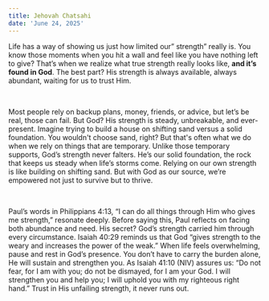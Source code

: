 ```yaml
---
title: Jehovah Chatsahi
date: 'June 24, 2025'
---
```


<script>
  import { theme2 } from '../../../../store/themes/theme2.svelte';
  import ArticleHero from '../../../../components/article_components/article_hero.svelte';
  import ArticleHeader from '../../../../components/article_components/article_header.svelte';
</script>

<ArticleHero 
  title={title} 
  date={date}
  subtopic={theme2.subtopics[3]} 
/>

<ArticleHeader content="When Our Strength Runs Out, God’s Never Does" />

Life has a way of showing us just how limited our” strength” really is. You know those
moments when you hit a wall and feel like you have nothing left to give? That’s when we
realize what true strength really looks like, **and it’s found in God**. The best part? His
strength is always available, always abundant, waiting for us to trust Him.

<br />

Most people rely on backup plans, money, friends, or advice, but let’s be real, those can fail.
But God? His strength is steady, unbreakable, and ever-present. Imagine trying to build a
house on shifting sand versus a solid foundation. You wouldn&#39;t choose sand, right? But that&#39;s
often what we do when we rely on things that are temporary. Unlike those temporary
supports, God’s strength never falters. He’s our solid foundation, the rock that keeps us
steady when life’s storms come. Relying on our own strength is like building on shifting sand.
But with God as our source, we’re empowered not just to survive but to thrive.

<br />

Paul’s words in Philippians 4:13, “I can do all things through Him who gives me
strength,” resonate deeply. Before saying this, Paul reflects on facing both abundance and
need. His secret? God’s strength carried him through every circumstance. Isaiah 40:29
reminds us that God “gives strength to the weary and increases the power of the weak.”
When life feels overwhelming, pause and rest in God’s presence. You don’t have to carry the
burden alone, He will sustain and strengthen you. As Isaiah 41:10 (NIV) assures us: “Do not
fear, for I am with you; do not be dismayed, for I am your God. I will strengthen you and help
you; I will uphold you with my righteous right hand.” Trust in His unfailing strength, it never
runs out.
